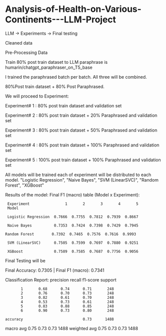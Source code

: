 # Analysis-of-Health-on-Various-Continents---LLM-Project
LLM -> Experiments -> Final testing  

Cleaned data

Pre-Processing Data

Train 80% post train dataset to LLM paraphrase is humarin/chatgpt_paraphraser_on_T5_base 

I trained the paraphrased batch per batch. All three will be combined.

80%Post train dataset + 80% Post Paraphrased.

We will proceed to Experiment:

Experiment# 1 : 80% post train dataset and validation set 

Experiment# 2 : 80% post train dataset + 20% Paraphrased and validation set

Experiment# 3 : 80% post train dataset + 50% Paraphrased and validation set

Experiment# 4 : 80% post train dataset + 100% Paraphrased and validation set

Experiment# 5 : 100% post train dataset + 100% Paraphrased and validation set

All models will be trained each of experiment will be distributed to each model.
"Logistic Regression", "Naive Bayes", "SVM (LinearSVC)", "Random Forest", "XGBoost"


Results of the model:
Final F1 (macro) table (Model x Experiment):

     Experiment                1       2       3       4       5
     Model

     Logistic Regression  0.7666  0.7755  0.7812  0.7939  0.8667

     Naive Bayes          0.7353  0.7424  0.7398  0.7429  0.7945

    Random Forest        0.7392  0.7465  0.7576  0.7616  0.9993

     SVM (LinearSVC)      0.7505  0.7599  0.7697  0.7880  0.9251

     XGBoost              0.7589  0.7585  0.7687  0.7756  0.9056

Final Testing will be 

Final Accuracy: 0.7305 | Final F1 (macro): 0.7341

Classification Report:
              precision    recall  f1-score   support

           1       0.68      0.74      0.71       248
           2       0.76      0.70      0.73       248
           3       0.82      0.61      0.70       248
           4       0.53      0.73      0.61       248
           5       0.83      0.88      0.85       248
           6       0.90      0.73      0.80       248

    accuracy                           0.73      1488
   macro avg       0.75      0.73      0.73      1488
weighted avg       0.75      0.73      0.73      1488

